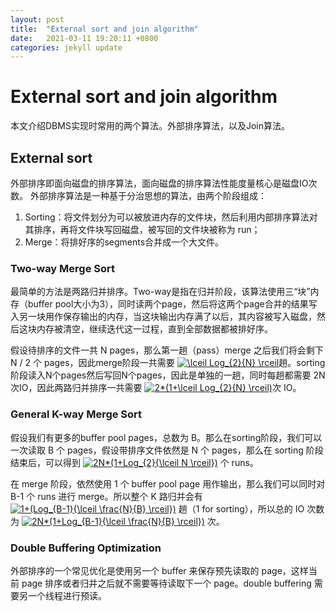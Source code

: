 ```yaml
---
layout: post
title:  "External sort and join algorithm"
date:   2021-03-11 19:20:11 +0800
categories: jekyll update
---
```

# External sort and join algorithm

本文介绍DBMS实现时常用的两个算法。外部排序算法，以及Join算法。

## External sort
外部排序即面向磁盘的排序算法，面向磁盘的排序算法性能度量核心是磁盘IO次数。
外部排序算法是一种基于分治思想的算法，由两个阶段组成：
1. Sorting：将文件划分为可以被放进内存的文件块，然后利用内部排序算法对其排序，再将文件块写回磁盘，被写回的文件块被称为 run；
2. Merge：将排好序的segments合并成一个大文件。

### Two-way Merge Sort
最简单的方法是两路归并排序。Two-way是指在归并阶段，该算法使用三“块”内存（buffer pool大小为3），同时读两个page，然后将这两个page合并的结果写入另一块用作保存输出的内存，当这块输出内存满了以后，其内容被写入磁盘，然后这块内存被清空，继续迭代这一过程，直到全部数据都被排好序。

假设待排序的文件一共 N pages，那么第一趟（pass）merge 之后我们将会剩下 N / 2 个 pages，因此merge阶段一共需要 <a href="https://www.codecogs.com/eqnedit.php?latex=\dpi{100}&space;\lceil&space;Log_{2}{N}&space;\rceil" target="_blank"><img src="https://latex.codecogs.com/png.latex?\dpi{100}&space;\lceil&space;Log_{2}{N}&space;\rceil" title="\lceil Log_{2}{N} \rceil" /></a>趟。sorting阶段读入N个pages然后写回N个pages，因此是单独的一趟，同时每趟都需要 2N 次IO，因此两路归并排序一共需要
<a href="https://www.codecogs.com/eqnedit.php?latex=\dpi{100}&space;2*(1&plus;\lceil&space;Log_{2}{N}&space;\rceil)" target="_blank"><img src="https://latex.codecogs.com/png.latex?\dpi{100}&space;2*(1&plus;\lceil&space;Log_{2}{N}&space;\rceil)" title="2*(1+\lceil Log_{2}{N} \rceil)" /></a>次 IO。

### General K-way Merge Sort
假设我们有更多的buffer pool pages，总数为 B。那么在sorting阶段，我们可以一次读取 B 个 pages，假设带排序文件依然是 N 个 pages，那么在 sorting 阶段结束后，可以得到 <a href="https://www.codecogs.com/eqnedit.php?latex=\dpi{100}&space;2N*(1&plus;Log_{2}{\lceil&space;N&space;\rceil})" target="_blank"><img src="https://latex.codecogs.com/png.latex?\dpi{100}&space;2N*(1&plus;Log_{2}{\lceil&space;N&space;\rceil})" title="2N*(1+Log_{2}{\lceil N \rceil})" /></a> 个 runs。

在 merge 阶段，依然使用 1 个 buffer pool page 用作输出，那么我们可以同时对 B-1 个 runs 进行 merge。所以整个 K 路归并会有 <a href="https://www.codecogs.com/eqnedit.php?latex=\dpi{100}&space;1&plus;(Log_{B-1}{\lceil&space;\frac{N}{B}&space;\rceil})" target="_blank"><img src="https://latex.codecogs.com/png.latex?\dpi{100}&space;1&plus;(Log_{B-1}{\lceil&space;\frac{N}{B}&space;\rceil})" title="1+(Log_{B-1}{\lceil \frac{N}{B} \rceil})" /></a> 趟（1 for sorting），所以总的 IO 次数为 <a href="https://www.codecogs.com/eqnedit.php?latex=2N*(1&plus;Log_{B-1}{\lceil&space;\frac{N}{B}&space;\rceil})" target="_blank"><img src="https://latex.codecogs.com/gif.latex?2N*(1&plus;Log_{B-1}{\lceil&space;\frac{N}{B}&space;\rceil})" title="2N*(1+Log_{B-1}{\lceil \frac{N}{B} \rceil})" /></a> 次。

### Double Buffering Optimization
外部排序的一个常见优化是使用另一个 buffer 来保存预先读取的 page，这样当前 page 排序或者归并之后就不需要等待读取下一个 page。double buffering 需要另一个线程进行预读。